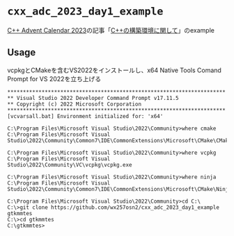 # `cxx_adc_2023_day1_example`

[C++ Advent Calendar 2023](https://qiita.com/advent-calendar/2023/cxx)の記事「[C++の構築環境に関して](https://qiita.com/exli3141/items/17f6682916909e13914d)」のexample

## Usage

vcpkgとCMakeを含むVS2022をインストールし、x64 Native Tools Comand Prompt for VS 2022を立ち上げる

```console
**********************************************************************
** Visual Studio 2022 Developer Command Prompt v17.11.5
** Copyright (c) 2022 Microsoft Corporation
**********************************************************************
[vcvarsall.bat] Environment initialized for: 'x64'

C:\Program Files\Microsoft Visual Studio\2022\Community>where cmake
C:\Program Files\Microsoft Visual Studio\2022\Community\Common7\IDE\CommonExtensions\Microsoft\CMake\CMake\bin\cmake.exe

C:\Program Files\Microsoft Visual Studio\2022\Community>where vcpkg
C:\Program Files\Microsoft Visual Studio\2022\Community\VC\vcpkg\vcpkg.exe

C:\Program Files\Microsoft Visual Studio\2022\Community>where ninja
C:\Program Files\Microsoft Visual Studio\2022\Community\Common7\IDE\CommonExtensions\Microsoft\CMake\Ninja\ninja.exe

C:\Program Files\Microsoft Visual Studio\2022\Community>cd C:\
C:\>git clone https://github.com/wx257osn2/cxx_adc_2023_day1_example gtkmmtes
C:\>cd gtkmmtes
C:\gtkmmtes>
```
